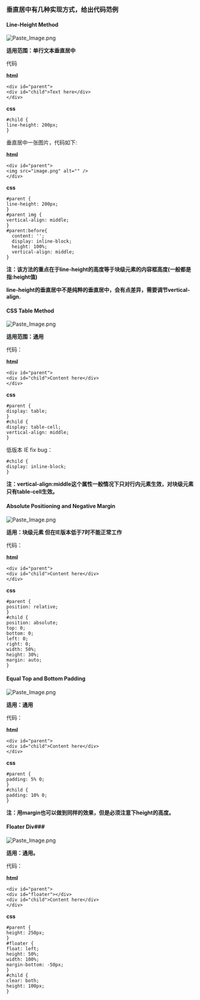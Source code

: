 ### 垂直居中有几种实现方式，给出代码范例

#### Line-Height Method
![Paste_Image.png](http://upload-images.jianshu.io/upload_images/1667593-4be2e30511484b97.png?imageMogr2/auto-orient/strip%7CimageView2/2/w/1240)

<strong>适用范围：单行文本垂直居中</strong>

代码

**html**

```
<div id="parent">
<div id="child">Text here</div>
</div>
```

**css**
```
#child {
line-height: 200px;
}
```

垂直居中一张图片，代码如下:

**html**

```
<div id="parent">
<img src="image.png" alt="" />
</div>
```
**css**

```
#parent {
line-height: 200px;
}
#parent img {
vertical-align: middle;
}
#parent:before{
  content: '';
  display: inline-block;
  height: 100%;
  vertical-align: middle;
}
```

****注：该方法的重点在于line-height的高度等于块级元素的内容框高度(一般都是指:height值)****

****line-height的垂直居中不是纯粹的垂直居中，会有点差异，需要调节vertical-align.****
#### CSS Table Method


![Paste_Image.png](http://upload-images.jianshu.io/upload_images/1667593-6ae441ff32bb4d1a.png?imageMogr2/auto-orient/strip%7CimageView2/2/w/1240)

****适用范围：通用****

代码：

**html**
```
<div id="parent">
<div id="child">Content here</div>
</div>
```
**css**
```
#parent {
display: table;
}
#child {
display: table-cell;
vertical-align: middle;
}
```
低版本 IE fix bug：
```
#child {
display: inline-block;
}
```

****注：vertical-align:middle这个属性一般情况下只对行内元素生效，对块级元素只有table-cell生效。****

#### Absolute Positioning and Negative Margin

![Paste_Image.png](http://upload-images.jianshu.io/upload_images/1667593-ae15d6bec60157ff.png?imageMogr2/auto-orient/strip%7CimageView2/2/w/1240)

****适用：块级元素 但在IE版本低于7时不能正常工作****

代码：

**html**

```
<div id="parent">
<div id="child">Content here</div>
</div>
```

**css**
```
#parent {
position: relative;
}
#child {
position: absolute;
top: 0;
bottom: 0;
left: 0;
right: 0;
width: 50%;
height: 30%;
margin: auto;
}
```

#### Equal Top and Bottom Padding

![Paste_Image.png](http://upload-images.jianshu.io/upload_images/1667593-3afa5c6b05856b93.png?imageMogr2/auto-orient/strip%7CimageView2/2/w/1240)

****适用：通用****

代码：

**html**
```
<div id="parent">
<div id="child">Content here</div>
</div>
```
**css**
```
#parent {
padding: 5% 0;
}
#child {
padding: 10% 0;
}
```
****注：用margin也可以做到同样的效果，但是必须注意下height的高度。****

#### Floater Div###

![Paste_Image.png](http://upload-images.jianshu.io/upload_images/1667593-63db39ba5ac9e2e5.png?imageMogr2/auto-orient/strip%7CimageView2/2/w/1240)

****适用：通用。****

代码：

**html**
```
<div id="parent">
<div id="floater"></div>
<div id="child">Content here</div>
</div>
```
**css**
```
#parent {
height: 250px;
}
#floater {
float: left;
height: 50%;
width: 100%;
margin-bottom: -50px;
}
#child {
clear: both;
height: 100px;
}
```
